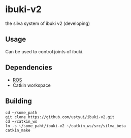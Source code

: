 # ibuki-v2
the silva system of ibuki v2 (developing)

## Usage
Can be used to control joints of ibuki.
## Dependencies
- [ROS](http://www.ros.org)
- Catkin workspace

## Building 
```
cd ~/some_path
git clone https://github.com/ustyui/ibuki-v2.git
cd ~/catkin_ws
ln -s ~/some_paht/ibuki-v2 ~/catkin_ws/src/silva_beta
catkin_make
```
